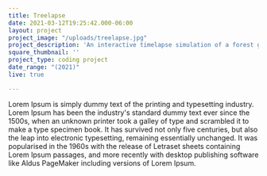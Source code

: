 ```yaml
---
title: Treelapse
date: 2021-03-12T19:25:42.000-06:00
layout: project
project_image: "/uploads/treelapse.jpg"
project_description: 'An interactive timelapse simulation of a forest growing.'
square_thumbnail: ''
project_type: coding project
date_range: "(2021)"
live: true

---
```


 Lorem Ipsum is simply dummy text of the printing and typesetting industry. Lorem Ipsum has been the industry's standard dummy text ever since the 1500s, when an unknown printer took a galley of type and scrambled it to make a type specimen book. It has survived not only five centuries, but also the leap into electronic typesetting, remaining essentially unchanged. It was popularised in the 1960s with the release of Letraset sheets containing Lorem Ipsum passages, and more recently with desktop publishing software like Aldus PageMaker including versions of Lorem Ipsum.